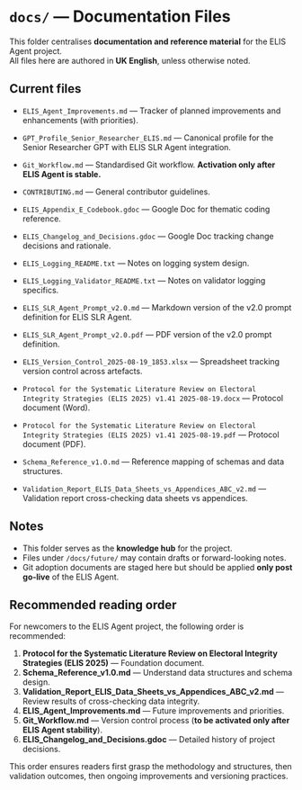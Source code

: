# `docs/` — Documentation Files
<!-- Last updated: 2025-08-21 -->

This folder centralises **documentation and reference material** for the ELIS Agent project.  
All files here are authored in **UK English**, unless otherwise noted.

## Current files
- `ELIS_Agent_Improvements.md` — Tracker of planned improvements and enhancements (with priorities).  
- `GPT_Profile_Senior_Researcher_ELIS.md` — Canonical profile for the Senior Researcher GPT with ELIS SLR Agent integration.

- `Git_Workflow.md` — Standardised Git workflow. **Activation only after ELIS Agent is stable.**  
- `CONTRIBUTING.md` — General contributor guidelines.  
- `ELIS_Appendix_E_Codebook.gdoc` — Google Doc for thematic coding reference.  
- `ELIS_Changelog_and_Decisions.gdoc` — Google Doc tracking change decisions and rationale.  
- `ELIS_Logging_README.txt` — Notes on logging system design.  
- `ELIS_Logging_Validator_README.txt` — Notes on validator logging specifics.  
- `ELIS_SLR_Agent_Prompt_v2.0.md` — Markdown version of the v2.0 prompt definition for ELIS SLR Agent.  
- `ELIS_SLR_Agent_Prompt_v2.0.pdf` — PDF version of the v2.0 prompt definition.  
- `ELIS_Version_Control_2025-08-19_1853.xlsx` — Spreadsheet tracking version control across artefacts.  
- `Protocol for the Systematic Literature Review on Electoral Integrity Strategies (ELIS 2025) v1.41 2025-08-19.docx` — Protocol document (Word).  
- `Protocol for the Systematic Literature Review on Electoral Integrity Strategies (ELIS 2025) v1.41 2025-08-19.pdf` — Protocol document (PDF).  
- `Schema_Reference_v1.0.md` — Reference mapping of schemas and data structures.  
- `Validation_Report_ELIS_Data_Sheets_vs_Appendices_ABC_v2.md` — Validation report cross-checking data sheets vs appendices.

## Notes
- This folder serves as the **knowledge hub** for the project.  
- Files under `/docs/future/` may contain drafts or forward-looking notes.  
- Git adoption documents are staged here but should be applied **only post go-live** of the ELIS Agent.

## Recommended reading order

For newcomers to the ELIS Agent project, the following order is recommended:

1. **Protocol for the Systematic Literature Review on Electoral Integrity Strategies (ELIS 2025)** — Foundation document.  
2. **Schema_Reference_v1.0.md** — Understand data structures and schema design.  
3. **Validation_Report_ELIS_Data_Sheets_vs_Appendices_ABC_v2.md** — Review results of cross-checking data integrity.  
4. **ELIS_Agent_Improvements.md** — Future improvements and priorities.  
5. **Git_Workflow.md** — Version control process (**to be activated only after ELIS Agent stability**).  
6. **ELIS_Changelog_and_Decisions.gdoc** — Detailed history of project decisions.  

This order ensures readers first grasp the methodology and structures, then validation outcomes, then ongoing improvements and versioning practices.